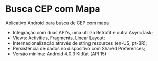 # Busca CEP com Mapa
Aplicativo Android para busca de CEP com mapa

* Integração com duas API's, uma utiliza Retrofit e outra AsyncTask;
* Views: Activities, Fragments, Linear Layout;
* Internacionalização através de string resources (en-US, pt-BR);
* Persistência de dados no dispositivo com Shared Preferences;
* Versão mínima: Android 4.0.3 KitKat (API 15)

